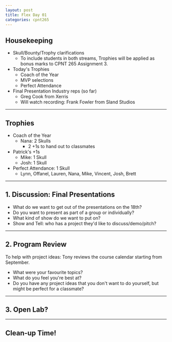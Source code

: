 ```yaml
---
layout: post
title: Flex Day 01
categories: cpnt265
---
```


## Housekeeping
- Skull/Bounty/Trophy clarifications
  - To include students in both streams, Trophies will be applied as bonus marks to CPNT 265 Assignment 3.
- Today's Trophies
  - Coach of the Year
  - MVP selections
  - Perfect Attendance
- Final Presentation Industry reps (so far)
  - Greg Cook from Xerris
  - Will watch recording: Frank Fowler from Sland Studios

---

## Trophies
- Coach of the Year
  - Nana: 2 Skulls
    - 2 +1s to hand out to classmates
- Patrick's +1s
  - Mike: 1 Skull
  - Josh: 1 Skull
- Perfect Attendance: 1 Skull
  - Lynn, Offanel, Lauren, Nana, Mike, Vincent, Josh, Brett

---

## 1. Discussion: Final Presentations
- What do we want to get out of the presentations on the 18th?
- Do you want to present as part of a group or individually?
- What kind of show do we want to put on?
- Show and Tell: who has a project they'd like to discuss/demo/pitch?

---

## 2. Program Review
To help with project ideas: Tony reviews the course calendar starting from September.
- What were your favourite topics?
- What do you feel you're best at?
- Do you have any project ideas that you don't want to do yourself, but might be perfect for a classmate?

---

## 3. Open Lab?

---

## Clean-up Time!